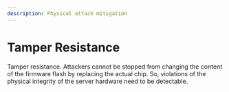```yaml
---
description: Physical attack mitigation
---
```


# Tamper Resistance

Tamper resistance. Attackers cannot be stopped from changing the content of the firmware flash by replacing the actual chip. So, violations of the physical integrity of the server hardware need to be detectable.

